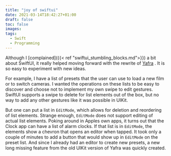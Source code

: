 ```yaml
---
title: "joy of swiftui"
date: 2021-03-14T18:42:27+01:00
draft: false
toc: false
images:
tags:
  - Swift
  - Programming
---
```

Although I [complained]({{< ref "swiftui_stumbling_blocks.md">}}) a bit about SwiftUI, it really helped moving forward with the rewrite of [Yafra](https://unsignedpixel.com/yafra) . It is so easy to experiment with new ideas. 

For example, I have a list of presets that the user can use to load a new film or to switch cameras. I wanted the operations on these lists to be easy to discover and choose not to implement my own swipe to edit gestures. SwiftUI supports a swipe to delete for list elements out of the box, but no way to add any other gestures like it was possible in UIKit.

But one can put a list in `EditMode`, which allows for deletion and reordering of list elements. Strange enough, `EditMode` does not support editing of actual list elements. Poking around in Apples own apps, it turns out that the Clock app can have a list of alarm clocks. If that list is in `EditMode`, the elements show a chevron that opens an editor when tapped. It took only a couple of minutes to add a button that would show up in `EditMode` on the preset list. And since I already had an editor to create new presets, a new long missing feature from the old UIKit version of Yafra was quickly created. 
